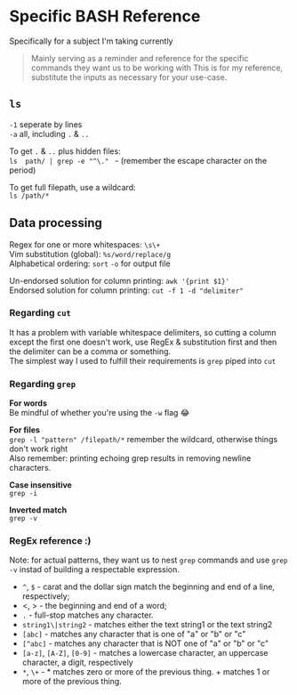 # Specific BASH Reference
Specifically for a subject I'm taking currently    
> Mainly serving as a reminder and reference for the specific commands they want us to be working with
> This is for my reference, substitute the inputs as necessary for your use-case.  

## `ls`  

`-1` seperate by lines  
`-a` all, including `.` & `..`  

To get `.` & `..` plus hidden files:  
`ls  path/ | grep -e "^\." ` - (remember the escape character on the period)   

To get full filepath, use a wildcard:  
`ls /path/*`  


## Data processing

Regex for one or more whitespaces: `\s\+`  
Vim substitution (global): `%s/word/replace/g`  
Alphabetical ordering: `sort` `-o` for output file    

Un-endorsed solution for column printing: `awk '{print $1}'`  
Endorsed solution for column printing: `cut -f 1 -d "delimiter"`

### Regarding `cut`
It has a problem with variable whitespace delimiters, so cutting a column except the first one doesn't work, use RegEx & substitution first and then the delimiter can be a comma or something.  
The simplest way I used to fulfill their requirements is `grep` piped into `cut`  

### Regarding `grep`
**For words**  
Be mindful of whether you're using the `-w` flag 😂  

**For files**  
`grep -l "pattern" /filepath/*` remember the wildcard, otherwise things don't work right  
Also remember: printing echoing grep results in removing newline characters.  

**Case insensitive**  
`grep -i`  

**Inverted match**  
`grep -v`  

### RegEx reference :)

Note: for actual patterns, they want us to nest `grep` commands and use `grep -v` instad of building a respectable expression.  

* `^`, `$` - carat and the dollar sign match the beginning and end of a line, respectively;
* \<, \> - the beginning and end of a word;
* `.` - full-stop matches any character.
* `string1\|string2` - matches either the text string1 or the text string2
* `[abc]` - matches any character that is one of "a" or "b" or "c"
* `[^abc]` - matches any character that is NOT one of "a" or "b" or "c"
* `[a-z]`, `[A-Z]`, `[0-9]` - matches a lowercase character, an uppercase character, a digit, respectively
* `*`, `\+` - * matches zero or more of the previous thing. \+ matches 1 or more of the previous thing.
